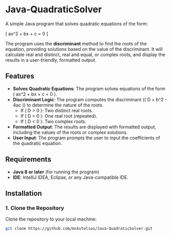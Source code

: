 # Java-QuadraticSolver

A simple Java program that solves quadratic equations of the form:

\[ ax^2 + bx + c = 0 \]

The program uses the **discriminant** method to find the roots of the equation, providing solutions based on the value of the discriminant. It will calculate real and distinct, real and equal, or complex roots, and display the results in a user-friendly, formatted output.

## Features

- **Solves Quadratic Equations**: The program solves equations of the form \( ax^2 + bx + c = 0 \).
- **Discriminant Logic**: The program computes the discriminant (\( D = b^2 - 4ac \)) to determine the nature of the roots.
  - If \( D > 0 \): Two distinct real roots.
  - If \( D = 0 \): One real root (repeated).
  - If \( D < 0 \): Two complex roots.
- **Formatted Output**: The results are displayed with formatted output, including the values of the roots or complex solutions.
- **User Input**: The program prompts the user to input the coefficients of the quadratic equation.

## Requirements

- **Java 8 or later** (for running the program)
- **IDE**: IntelliJ IDEA, Eclipse, or any Java-compatible IDE.

## Installation

### 1. Clone the Repository

Clone the repository to your local machine:

```bash
git clone https://github.com/mskstelios/Java-QuadraticSolver.git
